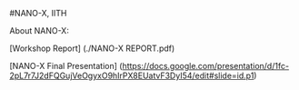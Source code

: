 #NANO-X, IITH

About NANO-X:

[Workshop Report] (./NANO-X REPORT.pdf)

[NANO-X Final Presentation] (https://docs.google.com/presentation/d/1fc-2pL7r7J2dFQGujVeOgyxO9hIrPX8EUatvF3DyI54/edit#slide=id.p1)
